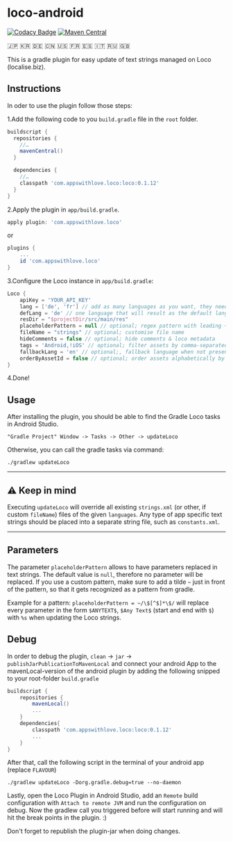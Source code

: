 # loco-android 

[![Codacy Badge](https://api.codacy.com/project/badge/Grade/c09a5a2d2d6444b38b092bdaa94aa964)](https://app.codacy.com/app/yannickpulver/loco-android?utm_source=github.com&utm_medium=referral&utm_content=appswithlove/loco-android&utm_campaign=Badge_Grade_Dashboard)
[![Maven Central](https://maven-badges.herokuapp.com/maven-central/com.appswithlove.loco/loco/badge.svg)](https://maven-badges.herokuapp.com/maven-central/com.appswithlove.loco/loco)


🇯🇵 🇰🇷 🇩🇪 🇨🇳 🇺🇸 🇫🇷 🇪🇸 🇮🇹 🇷🇺 🇬🇧

This is a gradle plugin for easy update of text strings managed on Loco (localise.biz).

## Instructions

In oder to use the plugin follow those steps:
 
1.Add the following code to you `build.gradle` file in the `root` folder.

```groovy
buildscript {
  repositories {
    //…
    mavenCentral()
  }

  dependencies {
    //…
    classpath 'com.appswithlove.loco:loco:0.1.12'
  }
}
```

2.Apply the plugin in `app/build.gradle`.

```groovy
apply plugin: 'com.appswithlove.loco'
``` 
or
```groovy
plugins {
    ...
    id 'com.appswithlove.loco'
}
``` 


3.Configure the Loco instance in `app/build.gradle`:

```groovy
Loco {
    apiKey = 'YOUR_API_KEY'
    lang = ['de', 'fr'] // add as many languages as you want, they need to exist on localise.biz
    defLang = 'de' // one language that will result as the default language and be put in values/strings.xml
    resDir = "$projectDir/src/main/res"
    placeholderPattern = null // optional; regex pattern with leading ~, default -> null
    fileName = "strings" // optional; customise file name
    hideComments = false // optional; hide comments & loco metadata 
    tags = 'Android,!iOS' // optional; filter assets by comma-separated tag names. Match any tag with `*` and negate tags by prefixing with `!`	 
    fallbackLang = 'en' // optional;, fallback language when not present
    orderByAssetId = false // optional; order assets alphabetically by Asset ID
}
```

4.Done! 

## Usage
After installing the plugin, you should be able to find the Gradle Loco tasks in Android Studio.
```console 
"Gradle Project" Window -> Tasks -> Other -> updateLoco
```
Otherwise, you can call the gradle tasks via command: 
```console
./gradlew updateLoco
```

---

## ⚠️ Keep in mind

Executing `updateLoco` will override all existing `strings.xml` (or other, if custom `fileName`) files of the given `languages`. Any type of app specific text strings should be placed into a separate string file, such as `constants.xml`.

---

## Parameters

The parameter `placeholderPattern` allows to have parameters replaced in text strings. The default value is `null`, therefore no parameter will be replaced. 
If you use a custom pattern, make sure to add a tilde `~` just in front of the pattern, so that it gets recognized as a pattern from gradle.

Example for a pattern: 
`placeholderPattern = ~/\$[^$]*\$/` will replace every parameter in the form `$ANYTEXT$`, `$Any Text$` (start and end with `$`)  with `%s` when updating the Loco strings.
 

## Debug

In order to debug the plugin, `clean` -> `jar` -> `publishJarPublicationToMavenLocal` and connect your android App to the mavenLocal-version of the android plugin by adding the following snipped to your root-folder `build.gradle`

```groovy
buildscript {
	repositories {
		mavenLocal()
		...
	}
	dependencies{
	    classpath 'com.appswithlove.loco:loco:0.1.12'
	    ...
	} 
}
```

After that, call the following script in the terminal of your android app (replace `FLAVOUR`)

```console
./gradlew updateLoco -Dorg.gradle.debug=true --no-daemon
```

Lastly, open the Loco Plugin in Android Studio, add an `Remote` build configuration with `Attach to remote JVM` and run the configuration on debug. Now the gradlew call you triggered before will start running and will hit the break points in the plugin. :) 

Don't forget to republish the plugin-jar when doing changes.
